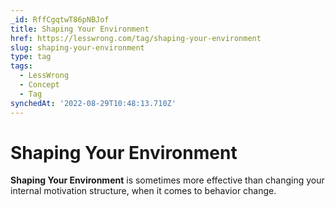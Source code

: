 ```yaml
---
_id: RffCgqtwT86pNBJof
title: Shaping Your Environment
href: https://lesswrong.com/tag/shaping-your-environment
slug: shaping-your-environment
type: tag
tags:
  - LessWrong
  - Concept
  - Tag
synchedAt: '2022-08-29T10:48:13.710Z'
---
```

# Shaping Your Environment

**Shaping Your Environment** is sometimes more effective than changing your internal motivation structure, when it comes to behavior change.